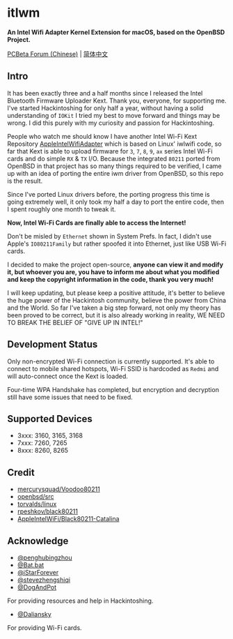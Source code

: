 # itlwm

**An Intel Wifi Adapter Kernel Extension for macOS, based on the OpenBSD Project.**

[PCBeta Forum (Chinese)](http://bbs.pcbeta.com/forum.php?mod=viewthread&tid=1848662) | [简体中文](./README.md)

## Intro

It has been exactly three and a half months since I released the Intel Bluetooth Firmware Uploader Kext. Thank you, everyone, for supporting me. I've started Hackintoshing for only half a year, without having a solid understanding of `IOKit` I tried my best to move forward and things may be wrong. I did this purely with my curiosity and passion for Hackintoshing.

People who watch me should know I have another Intel Wi-Fi Kext Repository [AppleIntelWifiAdapter](https://github.com/zxystd/AppleIntelWifiAdapter) which is based on Linux' iwlwifi code, so far that Kext is able to upload firmware for `3`, `7`, `8`, `9`, `ax` series Intel Wi-Fi cards and do simple `RX` & `TX` I/O. Because the integrated `80211` ported from OpenBSD in that project has so many things required to be verified, I came up with an idea of porting the entire iwm driver from OpenBSD, so this repo is the result.

Since I've ported Linux drivers before, the porting progress this time is going extremely well, it only took my half a day to port the entire code, then I spent roughly one month to tweak it.

**Now, Intel Wi-Fi Cards are finally able to access the Internet!**

Don't be misled by `Ethernet` shown in System Prefs. In fact, I didn't use Apple's `IO80211Family` but rather spoofed it into Ethernet, just like USB Wi-Fi cards.

I decided to make the project open-source, **anyone can view it and modify it, but whoever you are, you have to inform me about what you modified and keep the copyright information in the code, thank you very much!**

I will keep updating, but please keep a positive attitude, it's better to believe the huge power of the Hackintosh community, believe the power from China and the World. So far I've taken a big step forward, not only my theory has been proved to be correct, but it is also already working in reality, WE NEED TO BREAK THE BELIEF OF "GIVE UP IN INTEL!"

## Development Status

Only non-encrypted Wi-Fi connection is currently supported. It's able to connect to mobile shared hotspots, Wi-Fi SSID is hardcoded as `Redmi` and will auto-connect once the Kext is loaded.

Four-time WPA Handshake has completed, but encryption and decryption still have some issues that need to be fixed.

## Supported Devices

- 3xxx: 3160, 3165, 3168
- 7xxx: 7260, 7265
- 8xxx: 8260, 8265

## Credit

- [mercurysquad/Voodoo80211](https://github.com/mercurysquad/Voodoo80211)
- [openbsd/src](https://github.com/openbsd/src)
- [torvalds/linux](https://github.com/torvalds/linux)
- [rpeshkov/black80211](https://github.com/rpeshkov/black80211)
- [AppleIntelWiFi/Black80211-Catalina](https://github.com/AppleIntelWiFi/Black80211-Catalina)

## Acknowledge

- [@penghubingzhou](https://github.com/startpenghubingzhou)
- [@Bat.bat](https://github.com/williambj1)
- [@iStarForever](https://github.com/XStar-Dev)
- [@stevezhengshiqi](https://github.com/stevezhengshiqi)
- [@DogAndPot](https://github.com/DogAndPot)

For providing resources and help in Hackintoshing.

- [@Daliansky](https://github.com/Daliansky)

For providing Wi-Fi cards.
